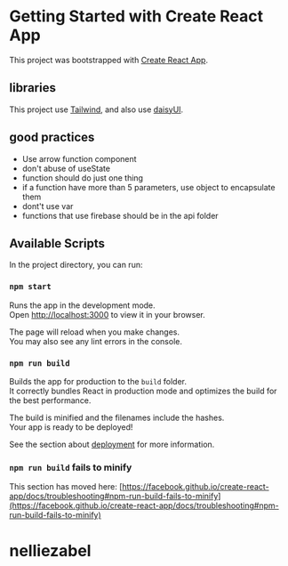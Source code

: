 # Getting Started with Create React App

This project was bootstrapped with [Create React App](https://github.com/facebook/create-react-app).

## libraries

This project use [Tailwind](https://v2.tailwindcss.com/docs), and also use [daisyUI](https://daisyui.com/).

## good practices

- Use arrow function component
- don't abuse of useState
- function should do just one thing
- if a function have more than 5 parameters, use object to encapsulate them
- dont't use var
- functions that use firebase should be in the api folder

## Available Scripts

In the project directory, you can run:

### `npm start`

Runs the app in the development mode.\
Open [http://localhost:3000](http://localhost:3000) to view it in your browser.

The page will reload when you make changes.\
You may also see any lint errors in the console.



### `npm run build`

Builds the app for production to the `build` folder.\
It correctly bundles React in production mode and optimizes the build for the best performance.

The build is minified and the filenames include the hashes.\
Your app is ready to be deployed!

See the section about [deployment](https://facebook.github.io/create-react-app/docs/deployment) for more information.



### `npm run build` fails to minify

This section has moved here: [https://facebook.github.io/create-react-app/docs/troubleshooting#npm-run-build-fails-to-minify](https://facebook.github.io/create-react-app/docs/troubleshooting#npm-run-build-fails-to-minify)

# nelliezabel


